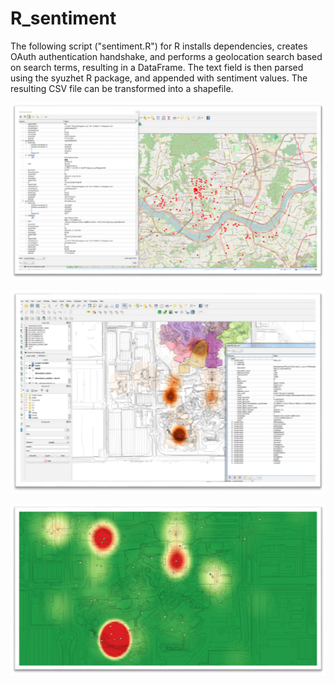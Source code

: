 # R_sentiment

The following script ("sentiment.R") for R installs dependencies, creates OAuth authentication handshake, and performs a geolocation search based on search terms, resulting in a DataFrame.  The text field is then parsed using the syuzhet R package, and appended with sentiment values.  The resulting CSV file can be transformed into a shapefile.

![Image 1](https://github.com/ryanhornbeck/R_sentiment/blob/master/images/qgis_heatmap0.png)

![Image 2](https://github.com/ryanhornbeck/R_sentiment/blob/master/images/qgis_heatmap1.png)

![Image 3](https://github.com/ryanhornbeck/R_sentiment/blob/master/images/qgis_heatmap2.png)
